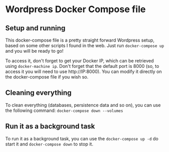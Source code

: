# Wordpress Docker Compose file

## Setup and running
This docker-compose file is a pretty straight forward Wordpress setup, based on some other scripts I found in the web. Just run ```docker-compose up``` and you will be ready to go!

To access it, don't forget to get your Docker IP, which can be retrieved using ```docker-machine ip```. Don't forget that the default port is 8000 (so, to access it you will need to use http://IP:8000). You can modify it directly on the docker-compose file if you wish so.

## Cleaning everything
To clean everything (databases, persistence data and so on), you can use the following command: ```docker-compose down --volumes```

## Run it as a background task
To run it as a background task, you can use the ```docker-compose up -d``` do start it and ```docker-compose down``` to stop it.

